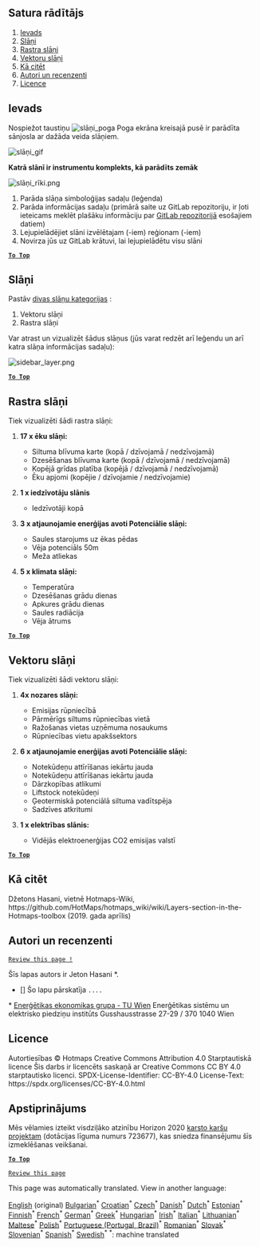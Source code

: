 <h2> Satura rādītājs </h2><ol><li> <a href="#Introduction">Ievads</a> </li><li> <a href="#Layers">Slāņi</a> </li><li> <a href="#Raster-Layers">Rastra slāņi</a> </li><li> <a href="#Vector-Layers">Vektoru slāņi</a> </li><li> <a href="#How-to-cite">Kā citēt</a> </li><li> <a href="#Authors-and-reviewers">Autori un recenzenti</a> </li><li> <a href="#License">Licence</a> </li></ol><h2> Ievads </h2><p> Nospiežot taustiņu <img alt="slāņi_poga" src="https://github.com/HotMaps/hotmaps_wiki/blob/master/Images/general_tool_functionalities_and_structure/layers_button.PNG"/> Poga ekrāna kreisajā pusē ir parādīta sānjosla ar dažāda veida slāņiem. </p><p><img alt="slāņi_gif" src="https://github.com/HotMaps/hotmaps_wiki/blob/master/Images/general_tool_functionalities_and_structure/layers.gif"/></p><p> <strong>Katrā slānī ir instrumentu komplekts, kā parādīts zemāk</strong> </p><p><img alt="slāņi_rīki.png" src="https://github.com/HotMaps/hotmaps_wiki/blob/master/Images/general_tool_functionalities_and_structure/layers_tools.png"/></p><ol><li> Parāda slāņa simboloģijas sadaļu (leģenda) </li><li> Parāda informācijas sadaļu (primārā saite uz GitLab repozitoriju, ir ļoti ieteicams meklēt plašāku informāciju par <a href="https://gitlab.com/hotmaps">GitLab repozitorijā</a> esošajiem datiem) </li><li> Lejupielādējiet slāni izvēlētajam (-iem) reģionam (-iem) </li><li> Novirza jūs uz GitLab krātuvi, lai lejupielādētu visu slāni </li></ol><p><ins> <code><strong><a href="#table-of-contents">To Top</a></strong></code> </ins> </p><h2> Slāņi </h2><p> Pastāv <a href="https://www.gislounge.com/geodatabases-explored-vector-and-raster-data">divas slāņu kategorijas</a> : </p><ol><li> Vektoru slāņi </li><li> Rastra slāņi </li></ol><p> Var atrast un vizualizēt šādus slāņus (jūs varat redzēt arī leģendu un arī katra slāņa informācijas sadaļu): </p><p><img alt="sidebar_layer.png" src="https://github.com/HotMaps/hotmaps_wiki/blob/master/Images/general_tool_functionalities_and_structure/all_layers.png"/></p><p><ins> <code><strong><a href="#table-of-contents">To Top</a></strong></code> </ins> </p><h2> Rastra slāņi </h2><p> Tiek vizualizēti šādi rastra slāņi: </p><ol><li><p> <strong>17 x ēku slāņi:</strong> </p><ul><li> Siltuma blīvuma karte (kopā / dzīvojamā / nedzīvojamā) </li><li> Dzesēšanas blīvuma karte (kopā / dzīvojamā / nedzīvojamā) </li><li> Kopējā grīdas platība (kopējā / dzīvojamā / nedzīvojamā) </li><li> Ēku apjomi (kopējie / dzīvojamie / nedzīvojamie) </li></ul></li><li><p> <strong>1 x iedzīvotāju slānis</strong> </p><ul><li> Iedzīvotāji kopā </li></ul></li><li><p> <strong>3 x atjaunojamie enerģijas avoti Potenciālie slāņi:</strong> </p><ul><li> Saules starojums uz ēkas pēdas </li><li> Vēja potenciāls 50m </li><li> Meža atliekas </li></ul></li><li><p> <strong>5 x klimata slāņi:</strong> </p><ul><li> Temperatūra </li><li> Dzesēšanas grādu dienas </li><li> Apkures grādu dienas </li><li> Saules radiācija </li><li> Vēja ātrums </li></ul></li></ol><p><ins> <code><strong><a href="#table-of-contents">To Top</a></strong></code> </ins> </p><h2> Vektoru slāņi </h2><p> Tiek vizualizēti šādi vektoru slāņi: </p><ol><li><p> <strong>4x nozares slāņi:</strong> </p><ul><li> Emisijas rūpniecībā </li><li> Pārmērīgs siltums rūpniecības vietā </li><li> Ražošanas vietas uzņēmuma nosaukums </li><li> Rūpniecības vietu apakšsektors </li></ul></li><li><p> <strong>6 x atjaunojamie enerģijas avoti Potenciālie slāņi:</strong> </p><ul><li> Notekūdeņu attīrīšanas iekārtu jauda </li><li> Notekūdeņu attīrīšanas iekārtu jauda </li><li> Dārzkopības atlikumi </li><li> Liftstock notekūdeņi </li><li> Ģeotermiskā potenciālā siltuma vadītspēja </li><li> Sadzīves atkritumi </li></ul></li><li><p> <strong>1 x elektrības slānis:</strong> </p><ul><li> Vidējās elektroenerģijas CO2 emisijas valstī </li></ul></li></ol><p><ins> <code><strong><a href="#table-of-contents">To Top</a></strong></code> </ins> </p><h2> Kā citēt </h2><p> Džetons Hasani, vietnē Hotmaps-Wiki, https://github.com/HotMaps/hotmaps_wiki/wiki/Layers-section-in-the-Hotmaps-toolbox (2019. gada aprīlis) </p><h2> Autori un recenzenti </h2><p> <code><a href="https://github.com/HotMaps/hotmaps_wiki/wiki/Layer-Section/_edit">Review this page !</a></code> </p> <p> Šīs lapas autors ir Jeton Hasani *. </p><ul><li> [] Šo lapu pārskatīja <code>....</code> </li></ul><p> * <a href="https://eeg.tuwien.ac.at/">Enerģētikas ekonomikas grupa - TU Wien</a> Enerģētikas sistēmu un elektrisko piedziņu institūts Gusshausstrasse 27-29 / 370 1040 Wien </p><h2> Licence </h2><p> Autortiesības © Hotmaps Creative Commons Attribution 4.0 Starptautiskā licence Šis darbs ir licencēts saskaņā ar Creative Commons CC BY 4.0 starptautisko licenci. SPDX-License-Identifier: CC-BY-4.0 License-Text: https://spdx.org/licenses/CC-BY-4.0.html </p><h2> Apstiprinājums </h2><p> Mēs vēlamies izteikt visdziļāko atzinību Horizon 2020 <a href="https://www.hotmaps-project.eu">karsto karšu projektam</a> (dotācijas līguma numurs 723677), kas sniedza finansējumu šīs izmeklēšanas veikšanai. </p><p><ins> <code><strong><a href="#table-of-contents">To Top</a></strong></code> </ins> </p><p> <code><a href="https://github.com/HotMaps/hotmaps_wiki/wiki/Layer-Section/_edit">Review this page</a></code> </p>

This page was automatically translated. View in another language:

[English](en-Layers-section-in-the-Hotmaps-toolbox) (original) [Bulgarian](bg-Layers-section-in-the-Hotmaps-toolbox)<sup>\*</sup> [Croatian](hr-Layers-section-in-the-Hotmaps-toolbox)<sup>\*</sup> [Czech](cs-Layers-section-in-the-Hotmaps-toolbox)<sup>\*</sup> [Danish](da-Layers-section-in-the-Hotmaps-toolbox)<sup>\*</sup> [Dutch](nl-Layers-section-in-the-Hotmaps-toolbox)<sup>\*</sup> [Estonian](et-Layers-section-in-the-Hotmaps-toolbox)<sup>\*</sup> [Finnish](fi-Layers-section-in-the-Hotmaps-toolbox)<sup>\*</sup> [French](fr-Layers-section-in-the-Hotmaps-toolbox)<sup>\*</sup> [German](de-Layers-section-in-the-Hotmaps-toolbox)<sup>\*</sup> [Greek](el-Layers-section-in-the-Hotmaps-toolbox)<sup>\*</sup> [Hungarian](hu-Layers-section-in-the-Hotmaps-toolbox)<sup>\*</sup> [Irish](ga-Layers-section-in-the-Hotmaps-toolbox)<sup>\*</sup> [Italian](it-Layers-section-in-the-Hotmaps-toolbox)<sup>\*</sup>  [Lithuanian](lt-Layers-section-in-the-Hotmaps-toolbox)<sup>\*</sup> [Maltese](mt-Layers-section-in-the-Hotmaps-toolbox)<sup>\*</sup> [Polish](pl-Layers-section-in-the-Hotmaps-toolbox)<sup>\*</sup> [Portuguese (Portugal, Brazil)](pt-Layers-section-in-the-Hotmaps-toolbox)<sup>\*</sup> [Romanian](ro-Layers-section-in-the-Hotmaps-toolbox)<sup>\*</sup> [Slovak](sk-Layers-section-in-the-Hotmaps-toolbox)<sup>\*</sup> [Slovenian](sl-Layers-section-in-the-Hotmaps-toolbox)<sup>\*</sup> [Spanish](es-Layers-section-in-the-Hotmaps-toolbox)<sup>\*</sup> [Swedish](sv-Layers-section-in-the-Hotmaps-toolbox)<sup>\*</sup>
<sup>\*</sup>: machine translated
